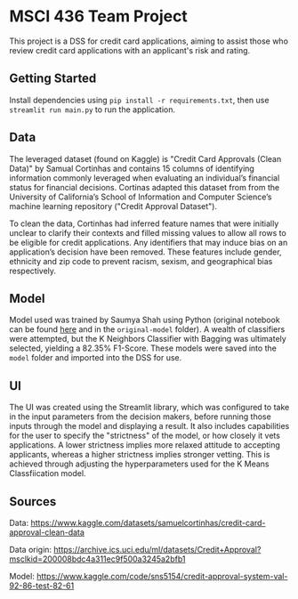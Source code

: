 # MSCI 436 Team Project
This project is a DSS for credit card applications, aiming to assist those who review credit card applications with an applicant's risk and rating. 

## Getting Started
Install dependencies using `pip install -r requirements.txt`, then use `streamlit run main.py` to run the application. 

## Data
The leveraged dataset (found on Kaggle) is "Credit Card Approvals (Clean Data)" by Samual Cortinhas and contains 15 columns of identifying information commonly leveraged when evaluating an individual’s financial status for financial decisions. Cortinas adapted this dataset from from the University of California’s School of Information and Computer Science’s machine learning repository ("Credit Approval Dataset").

To clean the data, Cortinhas had inferred feature names that were initially unclear to clarify their contexts and filled missing values to allow all rows to be eligible for credit applications. Any identifiers that may induce bias on an application’s decision have been removed. These features include gender, ethnicity and zip code to prevent racism, sexism, and geographical bias respectively.

## Model
Model used was trained by Saumya Shah using Python (original notebook can be found [here](https://www.kaggle.com/code/sns5154/credit-approval-system-val-92-86-test-82-61) and in the `original-model` folder). A wealth of classifiers were attempted, but the K Neighbors Classifier with Bagging was ultimately selected, yielding a 82.35% F1-Score. These models were saved into the `model` folder and imported into the DSS for use.

## UI
The UI was created using the Streamlit library, which was configured to take in the input parameters from the decision makers, before running those inputs through the model and displaying a result. It also includes capabilities for the user to specify the "strictness" of the model, or how closely it vets applications. A lower strictness implies more relaxed attitude to accepting applicants, whereas a higher strictness implies stronger vetting. This is achieved through adjusting the hyperparameters used for the K Means Classfiication model.

## Sources
Data: https://www.kaggle.com/datasets/samuelcortinhas/credit-card-approval-clean-data 

Data origin: https://archive.ics.uci.edu/ml/datasets/Credit+Approval?msclkid=200008bdc4a311ec9f500a3245a2bfb1

Model: https://www.kaggle.com/code/sns5154/credit-approval-system-val-92-86-test-82-61 

